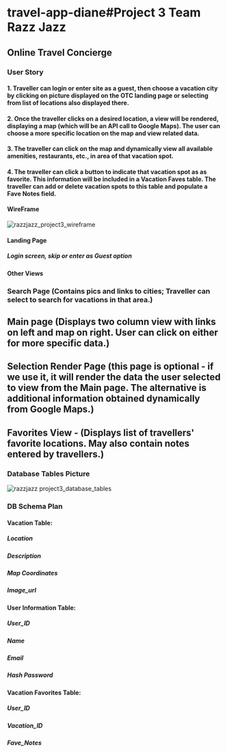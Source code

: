 # travel-app-diane#Project 3  Team Razz Jazz
## Online Travel Concierge

### User Story
#### 1. Traveller can login or enter site as a guest, then choose a vacation city by clicking on picture displayed on the OTC landing page or selecting from list of locations also displayed there.
#### 2. Once the traveller clicks on a desired location, a view will be rendered, displaying a map (which will be an API call to Google Maps).  The user can choose a more specific location on the map and view related data.
#### 3. The traveller can click on the map and dynamically view all available amenities, restaurants, etc., in area of that vacation spot.
#### 4. The traveller can click a button to indicate that vacation spot as as favorite. This information will be included in a Vacation Faves table.  The traveller can add or delete vacation spots to this table and populate a Fave Notes field.

#### WireFrame
![razzjazz_project3_wireframe](https://user-images.githubusercontent.com/36650186/39772137-5ddff08c-52c2-11e8-92de-d9c582fdcd82.png)

#### Landing Page
##### Login screen, skip or enter as Guest option

#### Other Views
###  Search Page (Contains pics and links to cities; Traveller can select to search for vacations in that area.)
##   Main page (Displays two column view with links on left and map on right.  User can click on either for more specific data.)
##   Selection Render Page (this page is optional - if we use it, it will render the data the user selected to view from the Main page. The alternative is additional information obtained dynamically from Google Maps.)
##   Favorites View - (Displays list of travellers' favorite locations.  May also contain notes entered by travellers.)

### Database Tables Picture
![razzjazz project3_database_tables](https://user-images.githubusercontent.com/36650186/39772171-7ec9fbf8-52c2-11e8-9f90-c6fe974c8cdb.png)

### DB Schema Plan
#### Vacation Table:
##### Location
##### Description
##### Map Coordinates
##### Image_url

#### User Information Table:
##### User_ID
##### Name
##### Email
##### Hash Password

#### Vacation Favorites Table:
##### User_ID
##### Vacation_ID
##### Fave_Notes
